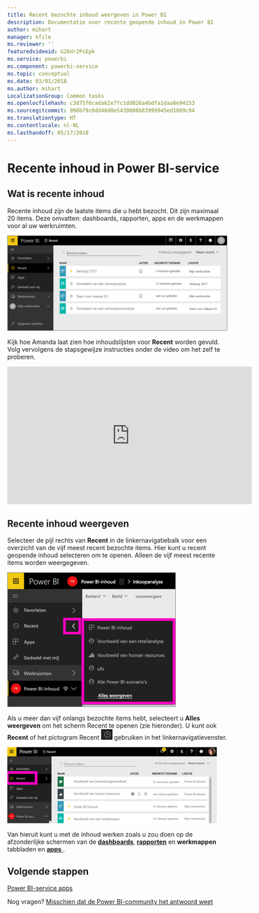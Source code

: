 ```yaml
---
title: Recent bezochte inhoud weergeven in Power BI
description: Documentatie over recente geopende inhoud in Power BI
author: mihart
manager: kfile
ms.reviewer: ''
featuredvideoid: G26dr2PsEpk
ms.service: powerbi
ms.component: powerbi-service
ms.topic: conceptual
ms.date: 03/01/2018
ms.author: mihart
LocalizationGroup: Common tasks
ms.openlocfilehash: c3d75f6cada62e7fc1dd026a4bdfa1daa8e94153
ms.sourcegitcommit: 998b79c0dd46d0e5439888b83999945ed1809c94
ms.translationtype: HT
ms.contentlocale: nl-NL
ms.lasthandoff: 05/17/2018
---
```

# <a name="recent-content-in-power-bi-service"></a>**Recente** inhoud in Power BI-service


## <a name="what-is-recent-content"></a>Wat is recente inhoud
Recente inhoud zijn de laatste items die u hebt bezocht. Dit zijn maximaal 20 items.  Deze omvatten: dashboards, rapporten, apps en de werkmappen voor al uw werkruimten.

![Venster Recente inhoud](media/service-recent/power-bi-recent-screen.png)

Kijk hoe Amanda laat zien hoe inhoudslijsten voor **Recent** worden gevuld. Volg vervolgens de stapsgewijze instructies onder de video om het zelf te proberen.

<iframe width="560" height="315" src="https://www.youtube.com/embed/G26dr2PsEpk" frameborder="0" allowfullscreen></iframe>

## <a name="display-recent-content"></a>Recente inhoud weergeven
Selecteer de pijl rechts van **Recent** in de linkernavigatiebalk voor een overzicht van de vijf meest recent bezochte items.  Hier kunt u recent geopende inhoud selecteren om te openen. Alleen de vijf meest recente items worden weergegeven.

![Flyout Recente inhoud](media/service-recent/power-bi-recent-flyout-new.png)

Als u meer dan vijf onlangs bezochte items hebt, selecteert u **Alles weergeven** om het scherm Recent te openen (zie hieronder). U kunt ook **Recent** of het pictogram Recent ![Pictogram Recent](media/service-recent/power-bi-recent-icon.png) gebruiken in het linkernavigatievenster.

![Alle recente inhoud weergeven](media/service-recent/power-bi-recent-list.png)

Van hieruit kunt u met de inhoud werken zoals u zou doen op de afzonderlijke schermen van de [ **dashboards**](service-dashboards.md), [ **rapporten**](service-reports.md) en  **werkmappen** tabbladen en [ **apps** ](service-install-use-apps.md).

## <a name="next-steps"></a>Volgende stappen
[Power BI-service apps](service-install-use-apps.md)

Nog vragen? [Misschien dat de Power BI-community het antwoord weet](http://community.powerbi.com/)

